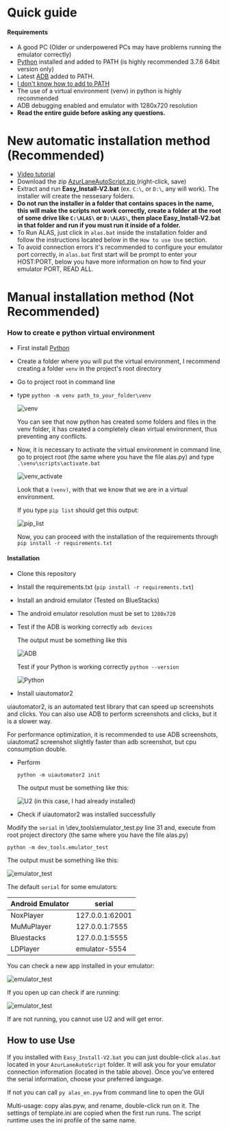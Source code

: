 # Quick guide

#### Requirements

* A good PC (Older or underpowered PCs may have problems running the emulator correctly)
* [Python](https://www.python.org/ftp/python/3.7.6/python-3.7.6-amd64.exe) installed and added to PATH (is highly recommended 3.7.6 64bit version only) 
* Latest [ADB](https://developer.android.com/studio/releases/platform-tools) added to PATH.
* [I don't know how to add to PATH](https://www.youtube.com/watch?v=Y2q_b4ugPWk)
* The use of a virtual environment (venv) in python is highly recommended
* ADB debugging enabled and emulator with 1280x720 resolution
* **Read the entire guide before asking any questions.**


# New automatic installation method (Recommended)

* [Video tutorial](https://www.youtube.com/watch?v=bp4kd8P1qT4)
* Download the zip [AzurLaneAutoScript.zip
](https://github.com/whoamikyo/AzurLaneAutoScript/releases) (right-click, save)
* Extract and run **Easy_Install-V2.bat** (ex. `C:\`, or `D:\`, any will work). The installer will create the nessesary folders.
* **Do not run the installer in a folder that contains spaces in the name, this will make the scripts not work correctly, create a folder at the root of some drive like `C:\ALAS\` or `D:\ALAS\`, then place Easy_Install-V2.bat in that folder and run if you must run it inside of a folder.**
* To Run ALAS, just click in `alas.bat` inside the installation folder and follow the instructions located below in the `How to use Use` section.
* To avoid connection errors it's recommended to configure your emulator port correctly, in `alas.bat` first start will be prompt to enter your HOST:PORT, below you have more information on how to find your emulator PORT, READ ALL.

# Manual installation method (Not Recommended)

### How to create e python virtual environment

* First install [Python](https://www.python.org/ftp/python/3.7.6/python-3.7.6-amd64.exe)

* Create a folder where you will put the virtual environment, I recommend creating a folder `venv` in the project's root directory
* Go to project root in command line
* type `python -m venv path_to_your_folder\venv`

    ![venv](quickguide.assets/venv.png)
    
    You can see that now python has created some folders and files in the venv folder, it has created a completely clean virtual environment, thus preventing any conflicts.
* Now, it is necessary to activate the virtual environment in command line, go to project root (the same where you have the file alas.py) and type `.\venv\scripts\activate.bat`

   ![venv_activate](quickguide.assets/venv_activate.png)
   
   Look that a `(venv)`, with that we know that we are in a virtual environment.
   
   If you type `pip list` should get this output:
   
   ![pip_list](quickguide.assets/pip_list.png)

    Now, you can proceed with the installation of the requirements through `pip install -r requirements.txt`



#### Installation

* Clone this repository
* Install the requirements.txt (`pip install -r requirements.txt`)
* Install an android emulator (Tested on BlueStacks)
* The android emulator resolution must be set to `1280x720`

* Test if the ADB is working correctly `adb devices`
            
    The output must be something like this

    ![ADB](quickguide.assets/adb_test.png)

    Test if your Python is working correctly `python --version`

    ![Python](quickguide.assets/python_test.png)
    
* Install uiautomator2

uiautomator2, is an automated test library that can speed up screenshots and clicks. You can also use ADB to perform screenshots and clicks, but it is a slower way.

For performance optimization, it is recommended to use ADB screenshots, uiautomat2 screenshot slightly faster than adb screenshot, but cpu consumption double.

* Perform

    `python -m uiautomator2 init`
    
    The output must be something like this:
    
    ![U2](quickguide.assets/u2_test.png)
    (in this case, I had already installed)
    
* Check if uiautomator2 was installed successfully

Modify the `serial` in \dev_tools\emulator_test.py line 31 and, execute from root project directory (the same where you have the file alas.py)

`python -m dev_tools.emulator_test`

The output must be something like this:

![emulator_test](quickguide.assets/emulator_test.png)

The default `serial` for some emulators:

| Android Emulator | serial          |
|------------------|-----------------|
| NoxPlayer        | 127.0.0.1:62001 |
| MuMuPlayer       | 127.0.0.1:7555  |
| Bluestacks       | 127.0.0.1:5555  |
| LDPlayer         | emulator-5554   |

You can check a new app installed in your emulator:

![emulator_test](quickguide.assets/atx.png)

If you open up can check if are running:

![emulator_test](quickguide.assets/atx_running.png)

If are not running, you cannot use U2 and will get error.


## How to use Use

If you installed with `Easy_Install-V2.bat` you can just double-click `alas.bat` located in your `AzurLaneAutoScript` folder. It will ask you for your emulator connection information (located in the table above). Once you've entered the serial information, choose your preferred language.

If not you can call `py alas_en.pyw` from command line to open the GUI

Multi-usage: copy alas.pyw, and rename, double-click run on it. The settings of template.ini are copied when the first run runs. The script runtime uses the ini profile of the same name.




    

    
    
